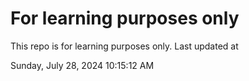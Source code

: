 # For learning purposes only
This repo is for learning purposes only.
Last updated at

Sunday, July 28, 2024 10:15:12 AM

